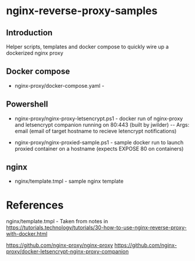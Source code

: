 # nginx-reverse-proxy-samples

## Introduction

Helper scripts, templates and docker compose to quickly wire up a dockerized nginx proxy

## Docker compose

- nginx-proxy/docker-compose.yaml -

## Powershell

- nginx-proxy/nginx-proxy-letsencrypt.ps1 - docker run of nginx-proxy and letsencrypt companion running on 80:443 (built by jwilder)
  -- Args: email (email of target hostname to recieve letencrypt notifications)

- nginx-proxy/nginx-proxied-sample.ps1 - sample docker run to launch proxied container on a hostname (expects EXPOSE 80 on containers)

## nginx

- nginx/template.tmpl - sample nginx template

# References

nginx/template.tmpl -
Taken from notes in https://tutorials.technology/tutorials/30-how-to-use-nginx-reverse-proxy-with-docker.html

https://github.com/nginx-proxy/nginx-proxy
https://github.com/nginx-proxy/docker-letsencrypt-nginx-proxy-companion
